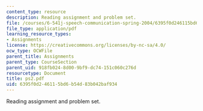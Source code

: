 ```yaml
---
content_type: resource
description: Reading assignment and problem set.
file: /courses/6-541j-speech-communication-spring-2004/6395f0d246115bd6b54d83b042baf934_ps2.pdf
file_type: application/pdf
learning_resource_types:
- Assignments
license: https://creativecommons.org/licenses/by-nc-sa/4.0/
ocw_type: OCWFile
parent_title: Assignments
parent_type: CourseSection
parent_uid: 918fb024-8d00-9bf9-dc74-151c060c276d
resourcetype: Document
title: ps2.pdf
uid: 6395f0d2-4611-5bd6-b54d-83b042baf934
---
```

Reading assignment and problem set.